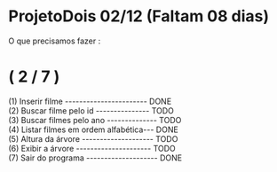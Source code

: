 # ProjetoDois  02/12 (Faltam 08 dias)

O que precisamos fazer :
<H1>( 2 / 7 )</H1>
<div>(1) Inserir filme ----------------------- DONE</div>
<div>(2) Buscar filme pelo id --------------- TODO</div>
<div>(3) Buscar filmes pelo ano -------------- TODO</div>
<div>(4) Listar filmes em ordem alfabética--- DONE</div>
<div>(5) Altura da árvore -------------------- TODO</div>
<div>(6) Exibir a árvore --------------------- TODO</div> 
<div>(7) Sair do programa -------------------- DONE</div>
